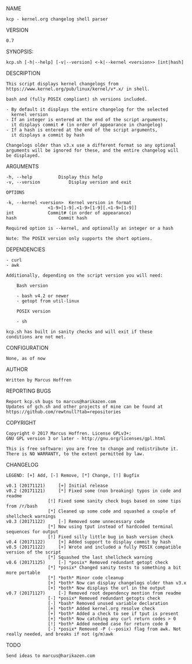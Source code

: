 NAME

	kcp - kernel.org changelog shell parser

VERSION

	0.7

SYNOPSIS:

	kcp.sh [-h|--help] [-v|--version] <-k|--kernel <version>> [int|hash]

DESCRIPTION

	This script displays kernel changelogs from
	https://www.kernel.org/pub/linux/kernel/v*.x/ in shell.

	bash and (fully POSIX compliant) sh versions included.

	- By default it displays the entire changelog for the selected
	  kernel version
	- If an integer is entered at the end of the script arguments,
	  it displays commit # (in order of appearance in changelog)
	- If a hash is entered at the end of the script arguments,
	  it displays a commit by hash

	Changelogs older than v3.x use a different format so any optional
	arguments will be ignored for these, and the entire changelog will
	be displayed.

ARGUMENTS

	-h, --help			Display this help
	-v, --version			Display version and exit

	OPTIONS

	-k, --kernel <version>	Kernel version in format
					<1-9>[1-9].<1-9>[1-9][.<1-9>[1-9]]
	int				Commit# (in order of appearance)
	hash				Commit hash

	Required option is --kernel, and optionally an integer or a hash

	Note: The POSIX version only supports the short options.

DEPENDENCIES

	- curl
	- awk

	Additionally, depending on the script version you will need:

	    Bash version

	    - bash v4.2 or newer
	    - getopt from util-linux

	    POSIX version

	    - sh

	kcp.sh has built in sanity checks and will exit if these
	conditions are not met.

CONFIGURATION

	None, as of now

AUTHOR

	Written by Marcus Hoffren

REPORTING BUGS

	Report kcp.sh bugs to marcus@harikazen.com
	Updates of gch.sh and other projects of mine can be found at
	https://github.com/rewtnull?tab=repositories

COPYRIGHT

	Copyright © 2017 Marcus Hoffren. License GPLv3+:
	GNU GPL version 3 or later - http://gnu.org/licenses/gpl.html

	This is free software: you are free to change and redistribute it.
	There is NO WARRANTY, to the extent permitted by law.

CHANGELOG

	LEGEND: [+] Add, [-] Remove, [*] Change, [!] Bugfix

	v0.1 (20171121)		[+] Initial release
	v0.2 (20171121)		[*] Fixed some (non breaking) typos in code and readme
					[!] Fixed some sanity check bugs based on some tips from /r/bash
					[*] Cleaned up some code and squashed a couple of shellcheck warnings
	v0.3 (20171122)		[-] Removed some unnecessary code
					[*] Now using tput instead of hardcoded terminal sequences for output
					[!] Fixed silly little bug in bash version check
	v0.4 (20171122)		[+] Added support to display commit by hash
	v0.5 (20171122)		[+] Wrote and included a fully POSIX compatible version of the script
					[*] Squashed the last shellcheck warning
	v0.6 (20171125)		[-] *posix* Removed redundant getopt check
					[*] *posix* Changed sanity tests to something a bit more portable
					[*] *both* Minor code cleanup
					[+] *both* Now can display changelogs older than v3.x
					[+] *both* Now displays the url in the output
	v0.7 (20171127)		[-] Removed root dependency mention from readme
					[-] *posix* Removed redundant getopts check
					[-] *bash* Removed unused variable declaration
					[+] *both* Added kernel.org resolve check
					[+] *both* Added a check to see if tput is present
					[+] *both* Now catching any curl return codes > 0
					[!] *both* Added needed case for return code 0
					[-] *posix* Removed -P (--posix) flag from awk. Not really needed, and breaks if not (g/m)awk

TODO

	Send ideas to marcus@harikazen.com
